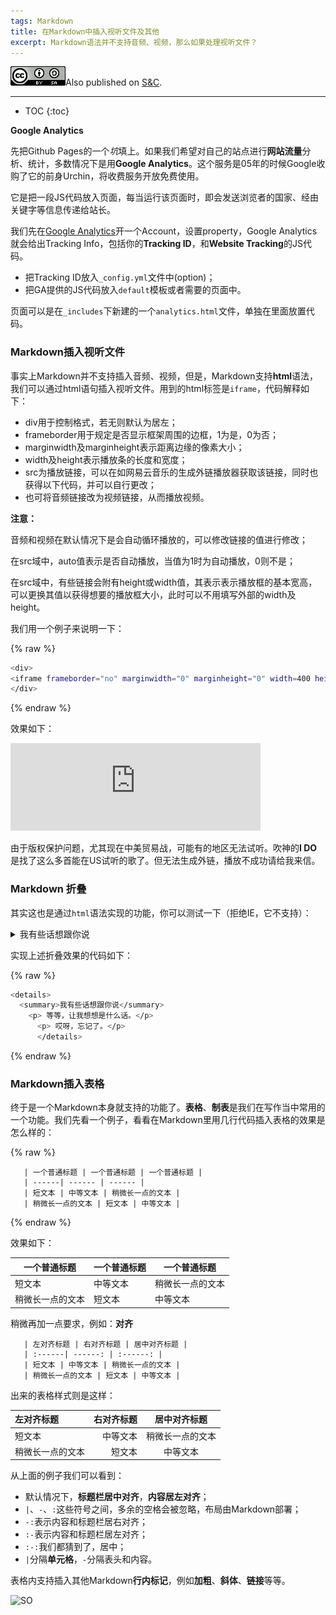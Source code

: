 ```yaml
---
tags: Markdown
title: 在Markdown中插入视听文件及其他
excerpt: Markdown语法并不支持音频、视频，那么如果处理视听文件？
---
```


![CC](/public/cc.png)Also published on [S&C](https://soandcandy.us).

----

* TOC
{:toc}


**Google Analytics**

先把Github Pages的一个*坑*填上。如果我们希望对自己的站点进行**网站流量**分析、统计，多数情况下是用**Google Analytics**。这个服务是05年的时候Google收购了它的前身Urchin，将收费服务开放免费使用。

它是把一段JS代码放入页面，每当运行该页面时，即会发送浏览者的国家、经由关键字等信息传递给站长。

我们先在[Google Analytics](https://analytics.google.com)开一个Account，设置property，Google Analytics就会给出Tracking Info，包括你的**Tracking ID**，和**Website Tracking**的JS代码。

- 把Tracking ID放入`_config.yml`文件中(option)；
- 把GA提供的JS代码放入`default`模板或者需要的页面中。

页面可以是在`_includes`下新建的一个`analytics.html`文件，单独在里面放置代码。


### Markdown插入视听文件 ###

事实上Markdown并不支持插入音频、视频，但是，Markdown支持**html**语法，我们可以通过html语句插入视听文件。用到的html标签是`iframe`，代码解释如下：

- div用于控制格式，若无则默认为居左；
- frameborder用于规定是否显示框架周围的边框，1为是，0为否；
- marginwidth及marginheight表示距离边缘的像素大小；
- width及height表示播放条的长度和宽度；
- src为播放链接，可以在如网易云音乐的生成外链播放器获取该链接，同时也获得以下代码，并可以自行更改；
- 也可将音频链接改为视频链接，从而播放视频。


**注意：**

音频和视频在默认情况下是会自动循环播放的，可以修改链接的值进行修改；

在src域中，auto值表示是否自动播放，当值为1时为自动播放，0则不是；

在src域中，有些链接会附有height或width值，其表示表示播放框的基本宽高，可以更换其值以获得想要的播放框大小，此时可以不用填写外部的width及height。

我们用一个例子来说明一下：

{% raw %}
```bash
<div> 
<iframe frameborder="no" marginwidth="0" marginheight="0" width=400 height=140 src="https://music.163.com/outchain/player?type=2&id=431610389&auto=0&height=66"></iframe>
</div>
```
{% endraw %}

效果如下：

<div> 
<iframe frameborder="no" marginwidth="0" marginheight="0" width=400 height=140 src="https://music.163.com/outchain/player?type=2&id=431610389&auto=0&height=66">&nbsp;</iframe>
</div>


由于版权保护问题，尤其现在中美贸易战，可能有的地区无法试听。吹神的**I DO**是找了这么多首能在US试听的歌了。但无法生成外链，播放不成功请给我来信。


### Markdown 折叠 ###

其实这也是通过`html`语法实现的功能，你可以测试一下（拒绝IE，它不支持）：

<details>
  <summary>我有些话想跟你说</summary>
    <p> 等等，让我想想是什么话。</p>
      <p> 哎呀，忘记了。</p>
      </details>


实现上述折叠效果的代码如下：

{% raw %}
```bash
<details>
  <summary>我有些话想跟你说</summary>
    <p> 等等，让我想想是什么话。</p>
      <p> 哎呀，忘记了。</p>
      </details>
```
{% endraw %}



### Markdown插入表格 ###

终于是一个Markdown本身就支持的功能了。**表格**、**制表**是我们在写作当中常用的一个功能。我们先看一个例子，看看在Markdown里用几行代码插入表格的效果是怎么样的：

{% raw %}

```
   | 一个普通标题 | 一个普通标题 | 一个普通标题 |
   | ------| ------ | ------ |
   | 短文本 | 中等文本 | 稍微长一点的文本 |
   | 稍微长一点的文本 | 短文本 | 中等文本 |

```
{% endraw %}

效果如下：


   | 一个普通标题 | 一个普通标题 | 一个普通标题 |
   | ------| ------ | ------ |
   | 短文本 | 中等文本 | 稍微长一点的文本 |
   | 稍微长一点的文本 | 短文本 | 中等文本 |


稍微再加一点要求，例如：**对齐**

```
   | 左对齐标题 | 右对齐标题 | 居中对齐标题 |
   | :------| ------: | :------: |
   | 短文本 | 中等文本 | 稍微长一点的文本 |
   | 稍微长一点的文本 | 短文本 | 中等文本 |

```

出来的表格样式则是这样：

| 左对齐标题 | 右对齐标题 | 居中对齐标题 |
| :------| ------: | :------: |
| 短文本 | 中等文本 | 稍微长一点的文本 |
| 稍微长一点的文本 | 短文本 | 中等文本 |


从上面的例子我们可以看到：

- 默认情况下，**标题栏居中对齐**，**内容居左对齐**；
- `|`、`-`、`:`这些符号之间，多余的空格会被忽略，布局由Markdown部署；
- `-:`表示内容和标题栏居右对齐；
- `:-`表示内容和标题栏居左对齐；
- `:-:`我们都猜到了，居中；
- `|`分隔**单元格**，`-`分隔表头和内容。


表格内支持插入其他Markdown**行内标记**，例如**加粗**、**斜体**、**链接**等等。


![SO](/public/favicon.ico)


